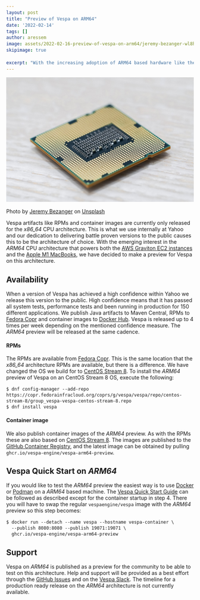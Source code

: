 ```yaml
---
layout: post
title: "Preview of Vespa on ARM64"
date: '2022-02-14'
tags: []
author: aressem 
image: assets/2022-02-16-preview-of-vespa-on-arm64/jeremy-bezanger-wl8hZoJBSU8-unsplash.jpg
skipimage: true

excerpt: "With the increasing adoption of ARM64 based hardware like the AWS Graviton and Apple M1 MacBooks we are making a preview of Vespa available for this architecture."
---
```


<img src="/assets/2022-02-16-preview-of-vespa-on-arm64/jeremy-bezanger-wl8hZoJBSU8-unsplash.jpg"/>
<p class="image-credit">
Photo by <a href="https://unsplash.com/@unarchive?utm_source=unsplash&utm_medium=referral&utm_content=creditCopyText">Jeremy Bezanger</a> on <a href="https://unsplash.com/s/photos/cpu?utm_source=unsplash&utm_medium=referral&utm_content=creditCopyText">Unsplash</a>
</p>

Vespa artifacts like RPMs and container images are currently only released for the *x86_64* CPU architecture. This is what we use internally at Yahoo and our dedication to delivering battle proven versions to the public causes this to be the architecture of choice. With the emerging interest in the *ARM64* CPU architecture that powers both the [AWS Graviton EC2 instances](https://aws.amazon.com/ec2/graviton/) and the [Apple M1 MacBooks](https://www.apple.com/macbook-pro/), we have decided to make a preview for Vespa on this architecture.

## Availability
When a version of Vespa has achieved a high confidence within Yahoo we release this version to the public. High confidence means that it has passed all system tests, performance tests and been running in production for 150 different applications. We publish Java artifacts to Maven Central, RPMs to [Fedora Copr](https://copr.fedorainfracloud.org/coprs/g/vespa/vespa/) and container images to [Docker Hub](https://hub.docker.com/r/vespaengine/vespa/). Vespa is released up to 4 times per week depending on the mentioned confidence measure. The *ARM64* preview will be released at the same cadence.

#### RPMs
The RPMs are available from [Fedora Copr](https://copr.fedorainfracloud.org/coprs/g/vespa/vespa/). This is the same location that the *x86_64* architecture RPMs are available, but there is a difference. We have changed the OS we build for to [CentOS Stream 8](https://www.centos.org/centos-stream/). To install the *ARM64* preview of Vespa on an CentOS Stream 8 OS, execute the following:
```
$ dnf config-manager --add-repo https://copr.fedorainfracloud.org/coprs/g/vespa/vespa/repo/centos-stream-8/group_vespa-vespa-centos-stream-8.repo
$ dnf install vespa
```

#### Container image
We also publish container images of the *ARM64* preview. As with the RPMs these are also based on [CentOS Stream 8](https://www.centos.org/centos-stream/). The images are published to the [GitHub Container Registry](https://docs.github.com/en/packages/working-with-a-github-packages-registry/working-with-the-container-registry), and the latest image can be obtained by pulling `ghcr.io/vespa-engine/vespa-arm64-preview`.

## Vespa Quick Start on *ARM64*
If you would like to test the *ARM64* preview the easiest way is to use [Docker](https://docker.io) or [Podman](https://podman.io) on a *ARM64* based machine. The [Vespa Quick Start Guide](https://docs.vespa.ai/en/vespa-quick-start.html)
can be followed as described except for the container startup in step 4. There you will have to swap the regular `vespaengine/vespa` image with the *ARM64* preview so this step becomes:
```
$ docker run --detach --name vespa --hostname vespa-container \
  --publish 8080:8080 --publish 19071:19071 \
  ghcr.io/vespa-engine/vespa-arm64-preview
```

## Support
Vespa on *ARM64* is published as a preview for the community to be able to test on this architecture. Help and support will be provided as a best effort through the [GitHub Issues](https://github.com/vespa-engine/vespa/issues) and on the [Vespa Slack](http://slack.vespa.ai). The timeline for a production ready release on the *ARM64* architecture is not currently available.
